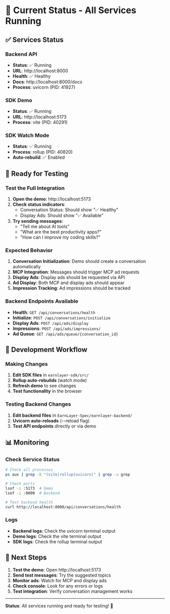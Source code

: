 # 🚀 Current Status - All Services Running

## ✅ Services Status

### Backend API
- **Status**: ✅ Running
- **URL**: http://localhost:8000
- **Health**: ✅ Healthy
- **Docs**: http://localhost:8000/docs
- **Process**: uvicorn (PID: 41927)

### SDK Demo
- **Status**: ✅ Running
- **URL**: http://localhost:5173
- **Process**: vite (PID: 40291)

### SDK Watch Mode
- **Status**: ✅ Running
- **Process**: rollup (PID: 40820)
- **Auto-rebuild**: ✅ Enabled

## 🧪 Ready for Testing

### Test the Full Integration

1. **Open the demo**: http://localhost:5173
2. **Check status indicators**:
   - Conversation Status: Should show "✅ Healthy"
   - Display Ads: Should show "✅ Available"
3. **Try sending messages**:
   - "Tell me about AI tools"
   - "What are the best productivity apps?"
   - "How can I improve my coding skills?"

### Expected Behavior

1. **Conversation Initialization**: Demo should create a conversation automatically
2. **MCP Integration**: Messages should trigger MCP ad requests
3. **Display Ads**: Display ads should be requested via API
4. **Ad Display**: Both MCP and display ads should appear
5. **Impression Tracking**: Ad impressions should be tracked

### Backend Endpoints Available

- **Health**: `GET /api/conversations/health`
- **Initialize**: `POST /api/conversations/initialize`
- **Display Ads**: `POST /api/ads/display`
- **Impressions**: `POST /api/ads/impressions/`
- **Ad Queue**: `GET /api/ads/queue/{conversation_id}`

## 🔧 Development Workflow

### Making Changes

1. **Edit SDK files** in `earnlayer-sdk/src/`
2. **Rollup auto-rebuilds** (watch mode)
3. **Refresh demo** to see changes
4. **Test functionality** in the browser

### Testing Backend Changes

1. **Edit backend files** in `EarnLayer-Spec/earnlayer-backend/`
2. **Uvicorn auto-reloads** (--reload flag)
3. **Test API endpoints** directly or via demo

## 📊 Monitoring

### Check Service Status
```bash
# Check all processes
ps aux | grep -E "(vite|rollup|uvicorn)" | grep -v grep

# Check ports
lsof -i :5173  # Demo
lsof -i :8000  # Backend

# Test backend health
curl http://localhost:8000/api/conversations/health
```

### Logs
- **Backend logs**: Check the uvicorn terminal output
- **Demo logs**: Check the vite terminal output
- **SDK logs**: Check the rollup terminal output

## 🎯 Next Steps

1. **Test the demo**: Open http://localhost:5173
2. **Send test messages**: Try the suggested topics
3. **Monitor ads**: Watch for MCP and display ads
4. **Check console**: Look for any errors or logs
5. **Test integration**: Verify conversation management works

---

**Status**: All services running and ready for testing! 🎉 